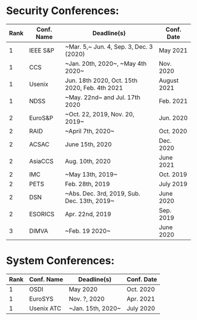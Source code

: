 # Security Conferences:


| Rank | Conf. Name | Deadline(s) | Conf. Date |
| --- | --- | --- | --- |
| 1 | IEEE S&P | ~Mar. 5,~ Jun. 4, Sep. 3, Dec. 3 (2020) | May 2021 |
| 1 | CCS | ~Jan. 20th, 2020~, ~May 4th 2020~ | Nov. 2020 |
| 1 | Usenix | Jun. 18th 2020, Oct. 15th 2020, Feb. 4th 2021 | August 2021 |
| 1 | NDSS | ~May. 22nd~ and Jul. 17th 2020 | Feb. 2021 |
| 2 | EuroS&P | ~Oct. 22, 2019, Nov. 20, 2019~ | Jun. 2020 |
| 2 | RAID | ~April 7th, 2020~ | Oct. 2020 |
| 2 | ACSAC | June 15th, 2020 | Dec. 2020 |
| 2 | AsiaCCS | Aug. 10th, 2020 | June 2021 |
| 2 | IMC | ~May 13th, 2019~ | Oct. 2019 |
| 2 | PETS | Feb. 28th, 2019 | July 2019 |
| 2 | DSN | ~Abs. Dec. 3rd, 2019, Sub. Dec. 13th, 2019~ | June 2020 |
| 2 | ESORICS | Apr. 22nd, 2019 | Sep. 2019 |
| 3 | DIMVA | ~Feb. 19 2020~ | June 2020 |

# System Conferences:
| Rank | Conf. Name | Deadline(s) | Conf. Date |
| --- | --- | --- | --- |
| 1 | OSDI | May 2020 | Oct. 2020 |
| 1 | EuroSYS | Nov. ?, 2020 | Apr. 2021 |
| 1 | Usenix ATC | ~Jan. 15th, 2020~ | July 2020 |
